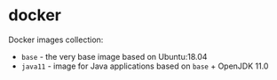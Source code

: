 # docker
Docker images collection:
* `base` - the very base image based on Ubuntu:18.04
* `java11` - image for Java applications based on `base` + OpenJDK 11.0
